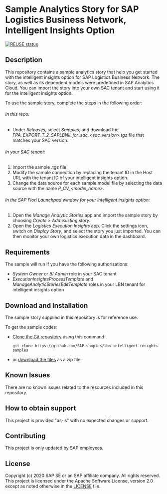 # Sample Analytics Story for SAP Logistics Business Network, Intelligent Insights Option

[![REUSE status](https://api.reuse.software/badge/github.com/SAP-samples/lbn-intelligent-insights-samples)](https://api.reuse.software/info/github.com/SAP-samples/lbn-intelligent-insights-samples)

## Description
This repository contains a sample analytics story that help you get started with the intelligent insights option for SAP Logistics Business Network. The story, as well as its dependent models were predefined in SAP Analytics Cloud. You can import the story into your own SAC tenant and start using it for the intelligent insights option.

To use the sample story, complete the steps in the following order:

###### In this repo:
* Under *Releases*, select *Samples*, and download the *FPA_EXPORT_T_2_SAPLBNII_for_sac_<sac_version>.tgz* file that matches your SAC version.

###### In your SAC tenant:
1. Import the sample .tgz file.
1. Modify the sample connection by replacing the tenant ID in the Host URL with the tenant ID of your intelligent insights option.
1. Change the data source for each sample model file by selecting the data source with the name *P_CV_<model_name>*.

###### In the SAP Fiori Launchpad window for your intelligent insights option:
1. Open the *Manage Analytic Stories* app and import the sample story by choosing _Create > Add existing story_.
1. Open the *Logistics Execution Insights* app. Click the settings icon, switch on _Display Story_, and select the story you just imported. You can then monitor your own logistics execution data in the dashboard.

## Requirements
The sample will run if you have the following authorizations:
- *System Owner* or *BI Admin* role in your SAC tenant
- *ExecutionInsightsProcessTemplate* and *ManageAnalyticStoriesEditTemplate* roles in your LBN tenant for intelligent insights option

## Download and Installation
The sample story supplied in this repository is for reference use.  

To get the sample codes:

- [Clone the Git repository](https://help.github.com/articles/cloning-a-repository/) using this command:
  
  `git clone https://github.com/SAP-samples/lbn-intelligent-insights-samples`
  
- or [download the files](https://github.com/SAP-samples/lbn-intelligent-insights-samples/archive/main.zip) as a zip file.

## Known Issues
There are no known issues related to the resources included in this repository.

## How to obtain support
This project is provided "as-is" with no expected changes or support.

## Contributing
This project is only updated by SAP employees.

## License
Copyright (c) 2020 SAP SE or an SAP affiliate company. All rights reserved. This project is licensed under the Apache Software License, version 2.0 except as noted otherwise in the [LICENSE](LICENSES/Apache-2.0.txt) file.

